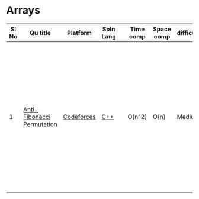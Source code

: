 # Arrays

| Sl No | Qu title | Platform                            | Soln Lang |   | Time comp | Space comp | difficulty |    | approach |
| --     | ---     |   ------                            | ---       |-- | ---       | ---        | ----       | -- | ---------|
| 1    |[Anti-Fibonacci Permutation](https://codeforces.com/contest/1644/problem/B)|[Codeforces](/CodeForces/codeforcesQuestions.md)|[C++](https://github.com/C-a-thing/Code-Insight/blob/main/CodeForces/Arrays/C%2B%2B/Anti-Fibonacci%20Permutation.cpp)||O(n^2)|O(n)|Medium||<li>Sort the array in **descending order**</li><li>keep swapping the two consecutive elements of array from the last index and print the array</li><li>Decrement the value of index in each iteration</li> |

